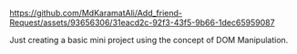 

https://github.com/MdKaramatAli/Add_friend-Request/assets/93656306/31eacd2c-92f3-43f5-9b66-1dec65959087

Just creating a basic mini project using the concept of DOM Manipulation.
